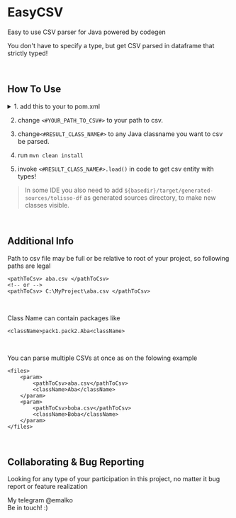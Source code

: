 # EasyCSV
Easy to use CSV parser for Java powered by codegen

You don't have to specify a type, but get CSV parsed in dataframe that strictly typed!

<br />

## How To Use
<details>
  <summary>1. add this to your to pom.xml</summary>
  
    <dependencies>
        ...
        <!-- EasyCSV dependencies -->
        <dependency>
            <groupId>io.github.tolisso</groupId>
            <artifactId>easy-csv</artifactId>
            <version>1.0</version>
        </dependency>
    </dependencies>
    
    <build>
        ...
        <plugins>
            ...
            <!-- EasyCSV codegen plugin -->
            <plugin>
                <groupId>io.github.tolisso</groupId>
                <artifactId>easy-csv</artifactId>
                <version>1.0</version>
                <executions>
                    <execution>
                        <goals>
                            <goal>generate-csv</goal>
                        </goals>
                    </execution>
                </executions>
                <configuration>
                    <files>
                        <param>
                            <!-- change the values -->
                            <pathToCsv><#YOUR_PATH_TO_CSV#></pathToCsv>
                            <className><#RESULT_CLASS_NAME#></className>
                        </param>
                    </files>
                </configuration>
            </plugin>
            <!-- add EasyCSV generated sources to build -->
            <plugin>
                <groupId>org.codehaus.mojo</groupId>
                <artifactId>build-helper-maven-plugin</artifactId>
                <version>3.3.0</version>
                <executions>
                    <execution>
                        <id>add-source</id>
                        <phase>generate-sources</phase>
                        <goals>
                            <goal>add-source</goal>
                        </goals>
                        <configuration>
                            <sources>
                                <source>${basedir}/target/generated-sources/tolisso-df</source>
                            </sources>
                        </configuration>
                    </execution>
                </executions>
            </plugin>
        </plugins>
    </build>
    
</details>

2. change `<#YOUR_PATH_TO_CSV#>` to your path to csv.

3. change`<#RESULT_CLASS_NAME#>` to any Java classname you want to csv be parsed.

4. run `mvn clean install`

5. invoke `<#RESULT_CLASS_NAME#>.load()` in code to get csv entity with types!

> In some IDE you also need to add `${basedir}/target/generated-sources/tolisso-df` as generated sources directory, to make new classes visible.

<br />

## Additional Info
  
  Path to csv file may be full or be relative to root of your project, so following paths are legal 
      
    <pathToCsv> aba.csv </pathToCsv>
    <!-- or -->
    <pathToCsv> C:\MyProject\aba.csv </pathToCsv>
  
  <br />
  
  Class Name can contain packages like 
    
    <className>pack1.pack2.Aba<className>

  <br />
      
  You can parse multiple CSVs at once as on the folowing example
    
    <files>
        <param>
            <pathToCsv>aba.csv</pathToCsv>
            <className>Aba</className>
        </param>
        <param>
            <pathToCsv>boba.csv</pathToCsv>
            <className>Boba</className>
        </param>
    </files>

<br />

## Collaborating & Bug Reporting

Looking for any type of your participation in this project, no matter it bug report or feature realization

My telegram @emalko \
Be in touch! :)
